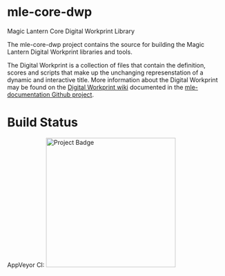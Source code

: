 # mle-core-dwp
Magic Lantern Core Digital Workprint Library

The mle-core-dwp project contains the source for building the Magic Lantern Digital Workprint libraries and tools.

The Digital Workprint is a collection of files that contain the definition, scores and scripts that make up the
unchanging represenstation of a dynamic and interactive title. More information about the Digital Workprint may be
found on the [Digital Workprint wiki](https://github.com/magic-lantern-studio/mle-documentation/wiki/Digital-Workprint)
documented in the [mle-documentation Github project](https://github.com/magic-lantern-studio/mle-documentation).

# Build Status
AppVeyor CI: <img src="https://ci.appveyor.com/api/projects/status/32r7s2skrgm9ubva?svg=true" alt="Project Badge" width="300">
